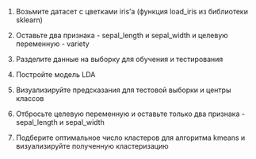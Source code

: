 1. Возьмите датасет с цветками iris’а (функция load_iris из библиотеки sklearn)

2. Оставьте два признака - sepal_length и sepal_width и целевую переменную - variety

3. Разделите данные на выборку для обучения и тестирования

4. Постройте модель LDA

5. Визуализируйте предсказания для тестовой выборки и центры классов

6. Отбросьте целевую переменную и оставьте только два признака - sepal_length и sepal_width

7. Подберите оптимальное число кластеров для алгоритма kmeans и визуализируйте полученную кластеризацию
